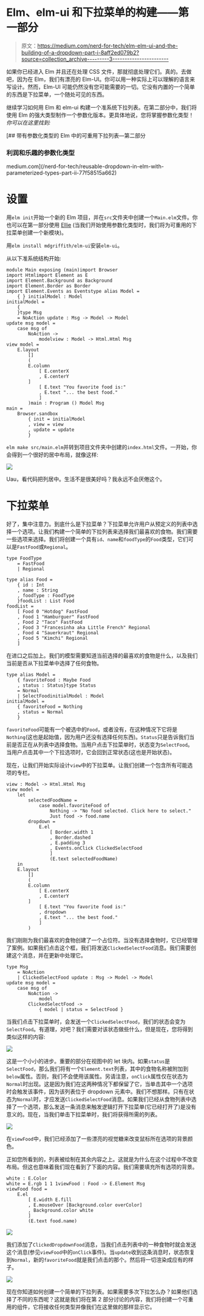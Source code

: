 # Elm、elm-ui 和下拉菜单的构建——第一部分

> 原文：<https://medium.com/nerd-for-tech/elm-elm-ui-and-the-building-of-a-dropdown-part-i-8aff2ed079b2?source=collection_archive---------3----------------------->

如果你已经进入 Elm 并且还在处理 CSS 文件，那就彻底处理它们。真的。去做吧，因为在 Elm，我们有漂亮的 Elm-UI。你可以用一种实际上可以理解的语言来写设计。然而，Elm-UI 可能仍然没有您可能需要的一切。它没有内置的一个简单的东西是下拉菜单，一个随处可见的东西。

继续学习如何用 Elm 和 elm-ui 构建一个准系统下拉列表。在第二部分中，我们将使用 Elm 的强大类型制作一个参数化版本。更具体地说，您将掌握参数化类型！*你可以在这里找到:*

[](/nerd-for-tech/reusable-dropdown-in-elm-with-parameterized-types-part-ii-77f58515a662) [## 带有参数化类型的 Elm 中的可重用下拉列表—第二部分

### 利润和乐趣的参数化类型

medium.com](/nerd-for-tech/reusable-dropdown-in-elm-with-parameterized-types-part-ii-77f58515a662) 

# 设置

用`elm init`开始一个新的 Elm 项目，并在`src`文件夹中创建一个`Main.elm`文件。你也可以在第一部分使用 [Ellie](https://ellie-app.com/new) (当我们开始使用参数化类型时，我们将为可重用的下拉菜单创建一个新模块)。

用`elm install mdgriffith/elm-ui`安装`elm-ui`。

从以下准系统结构开始:

```
module Main exposing (main)import Browser
import Htmlimport Element as E
import Element.Background as Background
import Element.Border as Border
import Element.Events as Eventstype alias Model =
    { } initialModel : Model
initialModel =
    { 
    }type Msg
    = NoAction update : Msg -> Model -> Model
update msg model =
    case msg of
        NoAction ->
            modelview : Model -> Html.Html Msg
view model =
    E.layout
        []
        (
        E.column
            [ E.centerX
            , E.centerY
        ]
            [ E.text "You favorite food is:"
            , E.text "... the best food."
            ]
        )main : Program () Model Msg
main =
    Browser.sandbox
        { init = initialModel
        , view = view
        , update = update
        }
```

`elm make src/main.elm`并转到项目文件夹中创建的`index.html`文件。一开始，你会得到一个很好的居中布局，就像这样:

![](img/a03c779eacf0dd511c3fbaacefd2c5fe.png)

Uau，看代码把列居中。生活不是很美好吗？我永远不会厌倦这个。

# 下拉菜单

好了，集中注意力。到底什么是下拉菜单？下拉菜单允许用户从预定义的列表中选择一个选项。让我们构建一个简单的下拉列表来选择我们最喜欢的食物。我们需要一些选项来选择。我们将创建一个具有`id`、`name`和`foodType`的`Food`类型，它们可以是`FastFood`或`Regional`。

```
type FoodType
    = FastFood
    | Regional

type alias Food =
    { id : Int
    , name : String
    , foodType : FoodType
    }foodList : List Food
foodList =
    [ Food 0 "Hotdog" FastFood
    , Food 1 "Hamburguer" FastFood
    , Food 2 "Taco" FastFood
    , Food 3 "Francesinha aka Little French" Regional
    , Food 4 "Sauerkraut" Regional
    , Food 5 "Kimchi" Regional
    ]
```

在进口之后加上。我们的模型需要知道当前选择的最喜欢的食物是什么，以及我们当前是否从下拉菜单中选择了任何食物。

```
type alias Model =
    { favoriteFood : Maybe Food
    , status : Status}type Status
    = Normal
    | SelectFoodinitialModel : Model
initialModel =
    { favoriteFood = Nothing
    , status = Normal
    }
```

`favoriteFood`可能有一个被选中的`Food`，或者没有，在这种情况下它将是`Nothing`(这也是起始值，因为用户还没有选择任何东西)。`Status`只是告诉我们当前是否正在从列表中选择食物。当用户点击下拉菜单时，状态变为`SelectFood`。当用户点击其中一个下拉选项时，它会回到正常状态(这也是开始状态)。

现在，让我们开始实际设计`view`中的下拉菜单。让我们创建一个包含所有可能选项的专栏。

```
view : Model -> Html.Html Msg
view model =
    let
        selectedFoodName = 
            case model.favoriteFood of
                Nothing -> "No food selected. Click here to select."
                Just food -> food.name
        dropdown = 
            E.el
                [ Border.width 1
                , Border.dashed
                , E.padding 3
                , Events.onClick ClickedSelectFood
                ]
                (E.text selectedFoodName)
    in
    E.layout
        []
        (
        E.column
            [ E.centerX
            , E.centerY
        ]
            [ E.text "You favorite food is:"
            , dropdown
            , E.text "... the best food."
            ]
        )
```

我们刚刚为我们最喜欢的食物创建了一个占位符。当没有选择食物时，它已经管理了案例。如果我们点击这个框，我们将发送`ClickedSelectFood`消息。我们需要创建这个消息，并在更新中处理它。

```
type Msg
    = NoAction
    | ClickedSelectFood update : Msg -> Model -> Model
update msg model =
    case msg of
        NoAction ->
            model
        ClickedSelectFood ->
            { model | status = SelectFood }
```

当我们点击下拉菜单时，会发送一个`ClickedSelectFood`，我们的状态会变为`SelectFood`。有道理，对吧？我们需要对该状态做些什么，但是现在，您将得到类似这样的内容:

![](img/158a618ed58f037de9142de20745b1f7.png)

这是一个小小的进步。重要的部分在视图中的 let 块内。如果`status`是`SelectFood`，那么我们将有一个`Element.text`列表，其中的食物名称被附加到`below`属性。否则，我们不会使用该属性。另请注意，`onClick`属性仅在状态为`Normal`时出现。这是因为我们在这两种情况下都保留了它，当单击其中一个选项时会触发该事件，因为该列表位于 dropdown 元素中。我们不想那样。只有在状态为`Normal`时，才应发送`ClickedSelectFood`消息。如果我们已经从食物列表中选择了一个选项，那么发送一条消息来触发逻辑打开下拉菜单(它已经打开了)是没有意义的。现在，当我们单击下拉菜单时，我们将获得所需的列表。

![](img/d80a5db65fb7b6bbd25292a1104cac42.png)

在`viewFood`中，我们已经添加了一些漂亮的视觉糖来改变鼠标所在选项的背景颜色。

正如您所看到的，列表被绘制在其余内容之上。这就是为什么在这个过程中不改变布局。但这也意味着我们现在看到了下面的内容。我们需要填充所有选项的背景。

```
white : E.Color
white = E.rgb 1 1 1viewFood : Food -> E.Element Msg
viewFood food =
    E.el
        [ E.width E.fill
        , E.mouseOver [Background.color overColor]
        , Background.color white
        ]
        (E.text food.name)
```

![](img/5d6579a3389e558cb3bdcab2fe87e341.png)

我们添加了`ClickedDropdownFood`消息，当我们点击列表中的一种食物时就会发送这个消息(参见`viewFood`中的`onClick`事件)。当`update`收到这条消息时，状态恢复到`Normal`，新的`favoriteFood`就是我们点击的那个。然后将一切渲染成应有的样子。

![](img/e333245be76176bcae75b8fba858cb48.png)

现在你知道如何创建一个简单的下拉列表。如果需要多次下拉怎么办？如果他们选择了不同的东西呢？这就是我们将在第 2 部分讨论的内容，我们将创建一个可重用的组件，它将接收任何类型并像我们在这里做的那样显示它。